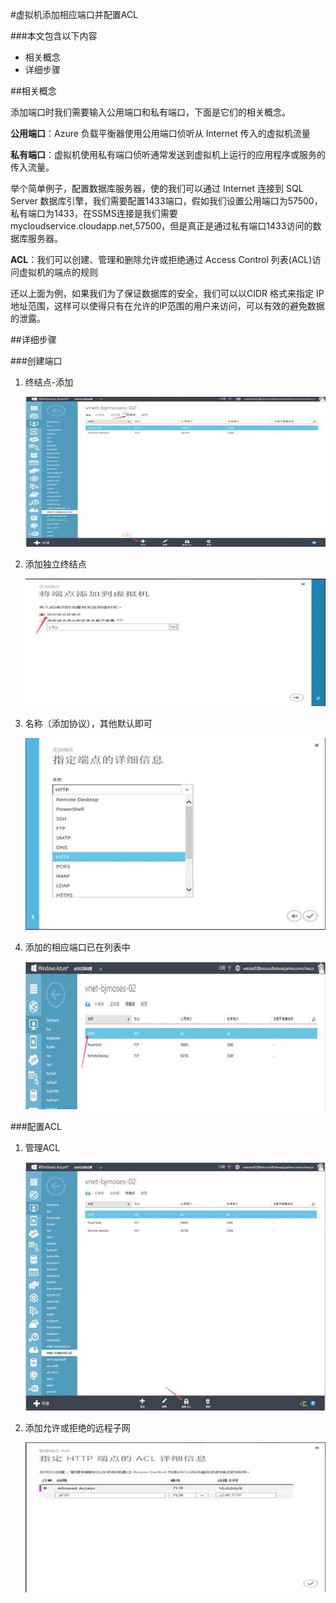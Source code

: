 <properties 
	pageTitle="虚拟机添加相应端口并配置ACL" 
	description="本页介绍如何为虚拟机添加相应端口并配置ACL。" 
	services="virtual network" 
	documentationCenter="" 
	authors=""
	manager="" 
	editor=""/>
<tags ms.service="virtual network" ms.date="" wacn.date="1/5/2015"/>

#虚拟机添加相应端口并配置ACL

###本文包含以下内容
- 相关概念
- 详细步骤
 
##相关概念

添加端口时我们需要输入公用端口和私有端口，下面是它们的相关概念。

**公用端口**：Azure 负载平衡器使用公用端口侦听从 Internet 传入的虚拟机流量

**私有端口**：虚拟机使用私有端口侦听通常发送到虚拟机上运行的应用程序或服务的传入流量。

举个简单例子，配置数据库服务器，使的我们可以通过 Internet 连接到 SQL Server 数据库引擎，我们需要配置1433端口，假如我们设置公用端口为57500，私有端口为1433，在SSMS连接是我们需要 mycloudservice.cloudapp.net,57500，但是真正是通过私有端口1433访问的数据库服务器。

**ACL**：我们可以创建、管理和删除允许或拒绝通过 Access Control 列表(ACL)访问虚拟机的端点的规则

还以上面为例，如果我们为了保证数据库的安全，我们可以以CIDR 格式来指定 IP 地址范围，这样可以使得只有在允许的IP范围的用户来访问，可以有效的避免数据的泄露。
 
##详细步骤

###创建端口

1.	终结点-添加

	![](./media/virtual-network-add-endpoint-and-acl/endpoint-list.jpg)

2.	添加独立终结点

	![](./media/virtual-network-add-endpoint-and-acl/add-endpoint.jpg) 
 
3.	名称（添加协议），其他默认即可 
 
	![](./media/virtual-network-add-endpoint-and-acl/endpoint-detail.jpg)
 
4.	添加的相应端口已在列表中
 
	![](./media/virtual-network-add-endpoint-and-acl/endpoint-result-list.jpg)

###配置ACL

1.	管理ACL
 
	![](./media/virtual-network-add-endpoint-and-acl/acl-list.jpg)

2. 添加允许或拒绝的远程子网

	![](./media/virtual-network-add-endpoint-and-acl/add-acl.jpg)
